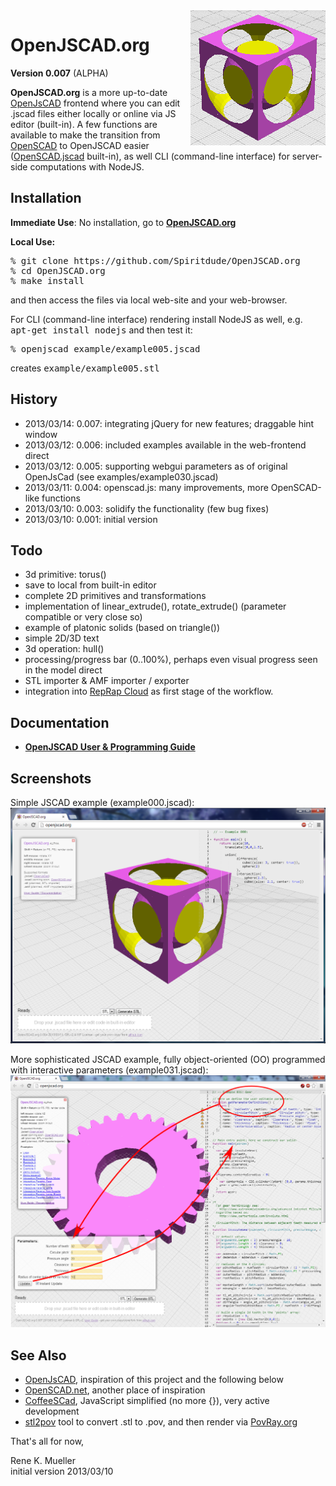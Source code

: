 <img src="doc/logo.png" align=right>
<h1>OpenJSCAD.org</h1>

<b>Version 0.007</b> (ALPHA)

<b>OpenJSCAD.org</b> is a more up-to-date <a href="http://joostn.github.com/OpenJsCad/">OpenJsCAD</a> frontend where you can edit .jscad files either locally or online via JS editor (built-in).
A few functions are available to make the transition from <a href="http://openscad.org/">OpenSCAD</a> to OpenJSCAD easier (<a href="https://github.com/Spiritdude/OpenSCAD.jscad">OpenSCAD.jscad</a> built-in),
as well CLI (command-line interface) for server-side computations with NodeJS.

<h2>Installation</h2>

<b>Immediate Use</b>: No installation, go to <b><a href="http://openjscad.org">OpenJSCAD.org</a></b>

<b>Local Use:</b>
<pre>
% git clone https://github.com/Spiritdude/OpenJSCAD.org
% cd OpenJSCAD.org
% make install
</pre>

and then access the files via local web-site and your web-browser. 

For CLI (command-line interface) rendering install NodeJS as well, e.g. <tt>apt-get install nodejs</tt> and then test it:
<pre>
% openjscad example/example005.jscad 
</pre>
creates <tt>example/example005.stl</tt>

<h2>History</h2>
<ul>
<li>2013/03/14: 0.007: integrating jQuery for new features; draggable hint window
<li>2013/03/12: 0.006: included examples available in the web-frontend direct
<li>2013/03/12: 0.005: supporting webgui parameters as of original OpenJsCad (see examples/example030.jscad)
<li>2013/03/11: 0.004: openscad.js: many improvements, more OpenSCAD-like functions
<li>2013/03/10: 0.003: solidify the functionality (few bug fixes)
<li>2013/03/10: 0.001: initial version
</ul>

<h2>Todo</h2>
<ul>
<li> 3d primitive: torus()
<li> save to local from built-in editor
<li> complete 2D primitives and transformations
<li> implementation of linear_extrude(), rotate_extrude() (parameter compatible or very close so)
<li> example of platonic solids (based on triangle())
<li> simple 2D/3D text
<li> 3d operation: hull()
<li> processing/progress bar (0..100%), perhaps even visual progress seen in the model direct
<li> STL importer & AMF importer / exporter
<li> integration into <a href="https://github.com/Spiritdude/RepRapCloud">RepRap Cloud</a> as first stage of the workflow.
</ul>

<h2>Documentation</h2>
<ul>
<li><b><a href="https://github.com/Spiritdude/OpenJSCAD.org/wiki/User-Guide">OpenJSCAD User & Programming Guide</a></b>
</ul>

<h2>Screenshots</h2>

Simple JSCAD example (example000.jscad):
<img src="doc/sshot-01.png">

More sophisticated JSCAD example, fully object-oriented (OO) programmed with interactive parameters (example031.jscad):
<img src="doc/sshot-03-illu.png">

<h2>See Also</h2>
<ul>
<li><a href="http://joostn.github.com/OpenJsCad/">OpenJsCAD</a>, inspiration of this project and the following below
<li><a href="http://garyhodgson.github.com/openscad.net/">OpenSCAD.net</a>, another place of inspiration
<li><a href="http://kaosat-dev.github.com/CoffeeSCad/">CoffeeSCad</a>, JavaScript simplified (no more {}), very active development
<li><a href="http://rsmith.home.xs4all.nl/software/py-stl-stl2pov.html">stl2pov</a> tool to convert .stl to .pov, and then render via <a href="http://povray.org">PovRay.org</a>
</ul>


That's all for now,

Rene K. Mueller<br>
initial version 2013/03/10
